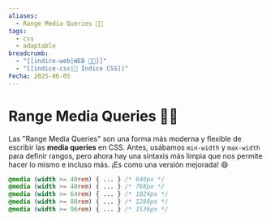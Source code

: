 ```yaml
---
aliases:
  - Range Media Queries 📏📱
tags:
  - css
  - adaptable
breadcrumb:
  - "[[indice-web|WEB 🔗📝]]"
  - "[[indice-css|💄 Índice CSS]]"
Fecha: 2025-06-05
---
```

# Range Media Queries 📏📱

Las "Range Media Queries" son una forma más moderna y flexible de escribir las **media queries** en CSS. Antes, usábamos `min-width` y `max-width` para definir rangos, pero ahora hay una sintaxis más limpia que nos permite hacer lo mismo e incluso más. ¡Es como una versión mejorada! 😄

```css
@media (width >= 40rem) { ... } /* 640px */
@media (width >= 48rem) { ... } /* 768px */
@media (width >= 64rem) { ... } /* 1024px */
@media (width >= 80rem) { ... } /* 1280px */
@media (width >= 96rem) { ... } /* 1536px */
```